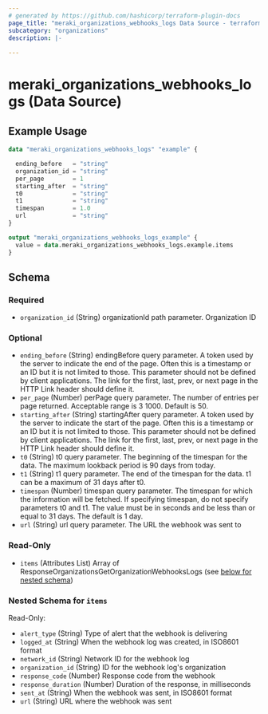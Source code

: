 ```yaml
---
# generated by https://github.com/hashicorp/terraform-plugin-docs
page_title: "meraki_organizations_webhooks_logs Data Source - terraform-provider-meraki"
subcategory: "organizations"
description: |-
  
---
```


# meraki_organizations_webhooks_logs (Data Source)



## Example Usage

```terraform
data "meraki_organizations_webhooks_logs" "example" {

  ending_before   = "string"
  organization_id = "string"
  per_page        = 1
  starting_after  = "string"
  t0              = "string"
  t1              = "string"
  timespan        = 1.0
  url             = "string"
}

output "meraki_organizations_webhooks_logs_example" {
  value = data.meraki_organizations_webhooks_logs.example.items
}
```

<!-- schema generated by tfplugindocs -->
## Schema

### Required

- `organization_id` (String) organizationId path parameter. Organization ID

### Optional

- `ending_before` (String) endingBefore query parameter. A token used by the server to indicate the end of the page. Often this is a timestamp or an ID but it is not limited to those. This parameter should not be defined by client applications. The link for the first, last, prev, or next page in the HTTP Link header should define it.
- `per_page` (Number) perPage query parameter. The number of entries per page returned. Acceptable range is 3 1000. Default is 50.
- `starting_after` (String) startingAfter query parameter. A token used by the server to indicate the start of the page. Often this is a timestamp or an ID but it is not limited to those. This parameter should not be defined by client applications. The link for the first, last, prev, or next page in the HTTP Link header should define it.
- `t0` (String) t0 query parameter. The beginning of the timespan for the data. The maximum lookback period is 90 days from today.
- `t1` (String) t1 query parameter. The end of the timespan for the data. t1 can be a maximum of 31 days after t0.
- `timespan` (Number) timespan query parameter. The timespan for which the information will be fetched. If specifying timespan, do not specify parameters t0 and t1. The value must be in seconds and be less than or equal to 31 days. The default is 1 day.
- `url` (String) url query parameter. The URL the webhook was sent to

### Read-Only

- `items` (Attributes List) Array of ResponseOrganizationsGetOrganizationWebhooksLogs (see [below for nested schema](#nestedatt--items))

<a id="nestedatt--items"></a>
### Nested Schema for `items`

Read-Only:

- `alert_type` (String) Type of alert that the webhook is delivering
- `logged_at` (String) When the webhook log was created, in ISO8601 format
- `network_id` (String) Network ID for the webhook log
- `organization_id` (String) ID for the webhook log's organization
- `response_code` (Number) Response code from the webhook
- `response_duration` (Number) Duration of the response, in milliseconds
- `sent_at` (String) When the webhook was sent, in ISO8601 format
- `url` (String) URL where the webhook was sent
